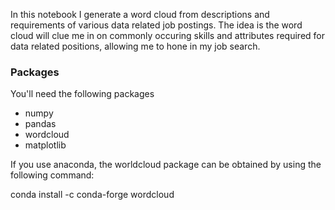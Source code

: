 In this notebook I generate a word cloud from descriptions and requirements of various data related job postings. The idea is the word cloud will clue me in on commonly occuring skills and attributes required for data related positions, allowing me to hone in my job search.

### Packages

You'll need the following packages

- numpy
- pandas
- wordcloud
- matplotlib

If you use anaconda, the worldcloud package can be obtained by using the following command:

conda install -c conda-forge wordcloud